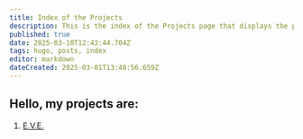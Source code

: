```yaml
---
title: Index of the Projects
description: This is the index of the Projects page that displays the projects
published: true
date: 2025-03-10T12:43:44.704Z
tags: hugo, posts, index
editor: markdown
dateCreated: 2025-03-01T13:48:56.659Z
---
```


## Hello, my projects are:

1. [E.V.E.](/projects/eve/)
